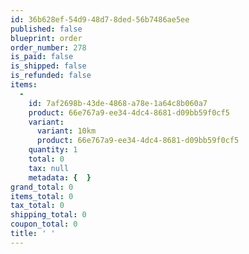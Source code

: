 ```yaml
---
id: 36b628ef-54d9-48d7-8ded-56b7486ae5ee
published: false
blueprint: order
order_number: 278
is_paid: false
is_shipped: false
is_refunded: false
items:
  -
    id: 7af2698b-43de-4868-a78e-1a64c8b060a7
    product: 66e767a9-ee34-4dc4-8681-d09bb59f0cf5
    variant:
      variant: 10km
      product: 66e767a9-ee34-4dc4-8681-d09bb59f0cf5
    quantity: 1
    total: 0
    tax: null
    metadata: {  }
grand_total: 0
items_total: 0
tax_total: 0
shipping_total: 0
coupon_total: 0
title: ' '
---
```

